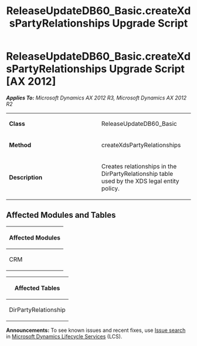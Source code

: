 ﻿---
title: ReleaseUpdateDB60_Basic.createXdsPartyRelationships Upgrade Script
TOCTitle: ReleaseUpdateDB60_Basic.createXdsPartyRelationships Upgrade Script
ms:assetid: 82c0223d-3e88-8a8a-6f5b-dbd4ea3c3921
ms:mtpsurl: https://msdn.microsoft.com/en-us/library/JJ685952(v=AX.60)
ms:contentKeyID: 49709405
ms.date: 05/18/2015
mtps_version: v=AX.60
---

# ReleaseUpdateDB60\_Basic.createXdsPartyRelationships Upgrade Script [AX 2012]


_**Applies To:** Microsoft Dynamics AX 2012 R3, Microsoft Dynamics AX 2012 R2_

<table>
<colgroup>
<col style="width: 50%" />
<col style="width: 50%" />
</colgroup>
<tbody>
<tr class="odd">
<td><p><strong>Class</strong></p></td>
<td><p>ReleaseUpdateDB60_Basic</p></td>
</tr>
<tr class="even">
<td><p><strong>Method</strong></p></td>
<td><p>createXdsPartyRelationships</p></td>
</tr>
<tr class="odd">
<td><p><strong>Description</strong></p></td>
<td><p>Creates relationships in the DirPartyRelationship table used by the XDS legal entity policy.</p></td>
</tr>
</tbody>
</table>


## Affected Modules and Tables

<table>
<colgroup>
<col style="width: 100%" />
</colgroup>
<thead>
<tr class="header">
<th><p>Affected Modules</p></th>
</tr>
</thead>
<tbody>
<tr class="odd">
<td><p>CRM</p></td>
</tr>
</tbody>
</table>


<table>
<colgroup>
<col style="width: 100%" />
</colgroup>
<thead>
<tr class="header">
<th><p>Affected Tables</p></th>
</tr>
</thead>
<tbody>
<tr class="odd">
<td><p>DirPartyRelationship</p></td>
</tr>
</tbody>
</table>

  
**Announcements:** To see known issues and recent fixes, use [Issue search](http://go.microsoft.com/fwlink/?linkid=389258) in [Microsoft Dynamics Lifecycle Services](http://go.microsoft.com/fwlink/?linkid=306505) (LCS).

